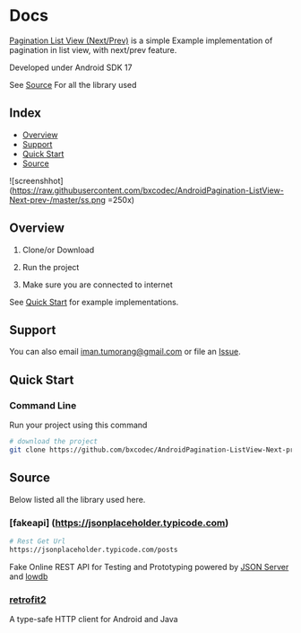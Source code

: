# Docs

[Pagination List View (Next/Prev)](#) is a simple Example implementation of pagination in list view, with next/prev feature.

Developed under Android SDK 17

See [Source](#source) For all the library used


## Index

* [Overview](#overview)
* [Support](#support)
* [Quick Start](#quick-start)
* [Source](#source)

![screenshhot](https://raw.githubusercontent.com/bxcodec/AndroidPagination-ListView-Next-prev-/master/ss.png =250x)



## Overview

1. Clone/or Download

2. Run the project

3. Make  sure you are connected to internet
    
See [Quick Start](#quick-start) for example implementations.


## Support


You can also email <iman.tumorang@gmail.com> or file an [Issue](https://github.com/bxcodec/AndroidPagination-ListView-Next-prev-/issues/new).


## Quick Start

### Command Line

Run your project using this command

```bash
# download the project
git clone https://github.com/bxcodec/AndroidPagination-ListView-Next-prev-.git
```

## Source

Below listed all the library used here.


### [fakeapi] (https://jsonplaceholder.typicode.com)

```bash
# Rest Get Url
https://jsonplaceholder.typicode.com/posts
```
Fake Online REST API for Testing and Prototyping
powered by [JSON Server](https://github.com/typicode/json-server) and [lowdb](https://github.com/typicode/lowdb)

### [retrofit2](https://square.github.io/retrofit/) 
A type-safe HTTP client for Android and Java
